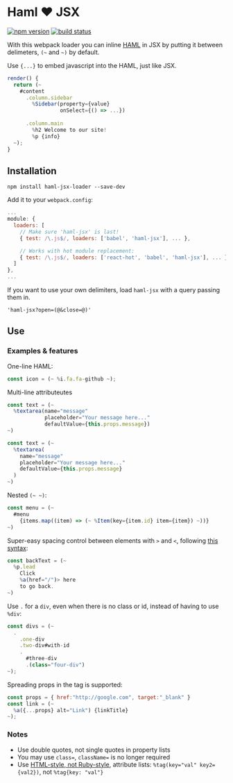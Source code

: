 # Haml :heart: JSX

[![npm version](https://badge.fury.io/js/haml-jsx-loader.svg)](https://www.npmjs.com/package/haml-jsx-loader) [![build status](https://api.travis-ci.org/dingbat/haml-jsx-loader.svg)](https://travis-ci.org/dingbat/haml-jsx-loader)

With this webpack loader you can inline [HAML](http://haml.info) in JSX by putting it between delimeters, `(~` and `~)` by default.

Use `{...}` to embed javascript into the HAML, just like JSX.

```javascript
render() {
  return (~
    #content
      .column.sidebar
        %Sidebar(property={value}
                 onSelect={() => ...})
        
      .column.main
        %h2 Welcome to our site!
        %p {info}
  ~);
}
```

## Installation

```
npm install haml-jsx-loader --save-dev
```

Add it to your `webpack.config`:

```javascript
...
module: {
  loaders: [
    // Make sure 'haml-jsx' is last!
    { test: /\.js$/, loaders: ['babel', 'haml-jsx'], ... },

    // Works with hot module replacement:
    { test: /\.js$/, loaders: ['react-hot', 'babel', 'haml-jsx'], ... },
  ]
},
...
```

If you want to use your own delimiters, load `haml-jsx` with a query passing them in.

```
'haml-jsx?open=(@&close=@)'
```

## Use

### Examples & features

One-line HAML:

```javascript
const icon = (~ %i.fa.fa-github ~);
```

Multi-line attributeutes

```javascript
const text = (~
  %textarea(name="message"
            placeholder="Your message here..."
            defaultValue={this.props.message})
~)

const text = (~
  %textarea(
    name="message"
    placeholder="Your message here..."
    defaultValue={this.props.message}
  )
~)
```

Nested `(~ ~)`:

```javascript
const menu = (~
  #menu
    {items.map((item) => (~ %Item(key={item.id} item={item}) ~))}
~)
```

Super-easy spacing control between elements with `>` and `<`, following [this syntax](https://github.com/creationix/haml-js/#whitespace):

```javascript
const backText = (~
  %p.lead
    Click
    %a(href="/")> here
    to go back.
~)
```

Use `.` for a `div`, even when there is no class or id, instead of having to use `%div`:

```javascript
const divs = (~
  .
    .one-div
    .two-div#with-id
    .
      #three-div
      .(class="four-div")
~);
```

Spreading props in the tag is supported:

```javascript
const props = { href:"http://google.com", target:"_blank" }
const link = (~
  %a({...props} alt="Link") {linkTitle}
~);
```

### Notes

* Use double quotes, not single quotes in property lists
* You may use `class=`, `className=` is no longer required
* Use [HTML-style, not Ruby-style](http://haml.info/docs/yardoc/file.REFERENCE.html#htmlstyle_attributes_), attribute lists: `%tag(key="val" key2={val2})`, not `%tag{key: "val"}`
